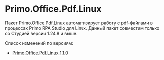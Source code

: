 # Primo.Office.Pdf.Linux

Пакет Primo.Office.Pdf.Linux автоматизирует работу с pdf-файлами в процессах Primo RPA Studio для Linux. Данный пакет совместим только со Студией версии 1.24.8 и выше.

Cписок изменений по версиям:
* [Primo.Office.Pdf.Linux 1.1.0](https://docs.primo-rpa.ru/primo-rpa/release-notes/packages/linux/office-pdf/office-pdf-linux-1.1.0)
